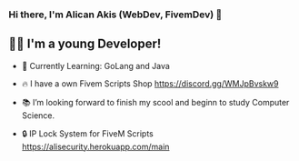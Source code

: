 ### Hi there, I'm Alican Akis (WebDev, FivemDev) 👋



## 🙍‍♂️ I'm a young Developer!

- 🔔  Currently Learning: GoLang and Java

- 🔥  I have a own Fivem Scripts Shop https://discord.gg/WMJpBvskw9
- 📚  I’m looking forward to finish my scool and beginn to study Computer Science.
- 🔒  IP Lock System for FiveM Scripts https://alisecurity.herokuapp.com/main

